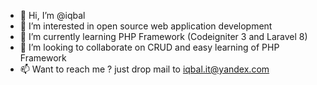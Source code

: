 - 👋 Hi, I’m @iqbal
- 👀 I’m interested in open source web application development
- 🌱 I’m currently learning PHP Framework (Codeigniter 3 and Laravel 8)
- 💞️ I’m looking to collaborate on CRUD and easy learning of PHP Framework
- 📫 Want to reach me ? just drop mail to iqbal.it@yandex.com

<!---
iqbal-it/iqbal-it is a ✨ special ✨ repository because its `README.md` (this file) appears on your GitHub profile.
You can click the Preview link to take a look at your changes.
--->
